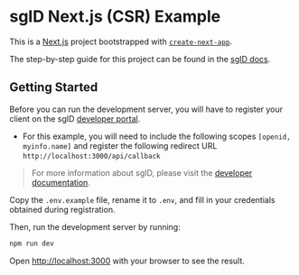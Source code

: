 # sgID Next.js (CSR) Example

This is a [Next.js](https://nextjs.org/) project bootstrapped with [`create-next-app`](https://github.com/vercel/next.js/tree/canary/packages/create-next-app).

The step-by-step guide for this project can be found in the [sgID docs](https://docs.id.gov.sg/integrations-with-sgid/typescript-javascript/next.js-client-side-rendering).

## Getting Started

Before you can run the development server, you will have to register your client on the sgID [developer portal](https://developer.id.gov.sg/).

- For this example, you will need to include the following scopes `[openid, myinfo.name]` and register the following redirect URL `http://localhost:3000/api/callback`

> For more information about sgID, please visit the [developer documentation](https://docs.id.gov.sg/).

Copy the `.env.example` file, rename it to `.env`, and fill in your credentials obtained during registration.

Then, run the development server by running:

```bash
npm run dev
```

Open [http://localhost:3000](http://localhost:3000) with your browser to see the result.
